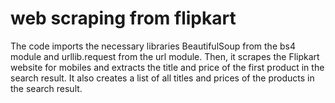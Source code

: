 # web scraping from flipkart
The code imports the necessary libraries BeautifulSoup from the bs4 module and urllib.request from the url module. Then, it scrapes the Flipkart website for mobiles and extracts the title and price of the first product in the search result. It also creates a list of all titles and prices of the products in the search result.
